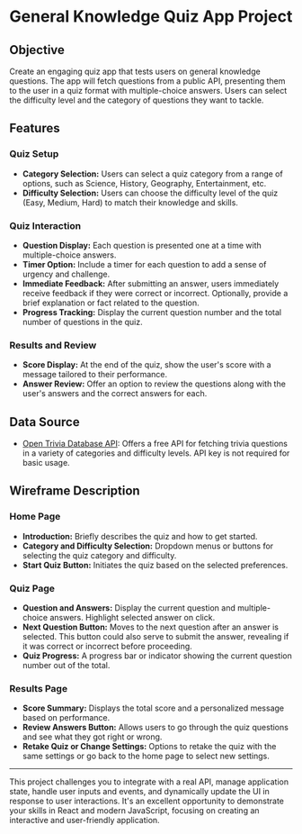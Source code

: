 # General Knowledge Quiz App Project

## Objective
Create an engaging quiz app that tests users on general knowledge questions. The app will fetch questions from a public API, presenting them to the user in a quiz format with multiple-choice answers. Users can select the difficulty level and the category of questions they want to tackle.

## Features

### Quiz Setup
- **Category Selection:** Users can select a quiz category from a range of options, such as Science, History, Geography, Entertainment, etc.
- **Difficulty Selection:** Users can choose the difficulty level of the quiz (Easy, Medium, Hard) to match their knowledge and skills.

### Quiz Interaction
- **Question Display:** Each question is presented one at a time with multiple-choice answers.
- **Timer Option:** Include a timer for each question to add a sense of urgency and challenge.
- **Immediate Feedback:** After submitting an answer, users immediately receive feedback if they were correct or incorrect. Optionally, provide a brief explanation or fact related to the question.
- **Progress Tracking:** Display the current question number and the total number of questions in the quiz.

### Results and Review
- **Score Display:** At the end of the quiz, show the user's score with a message tailored to their performance.
- **Answer Review:** Offer an option to review the questions along with the user's answers and the correct answers for each.

## Data Source
- [Open Trivia Database API](https://opentdb.com/api_config.php): Offers a free API for fetching trivia questions in a variety of categories and difficulty levels. API key is not required for basic usage.

## Wireframe Description

### Home Page
- **Introduction:** Briefly describes the quiz and how to get started.
- **Category and Difficulty Selection:** Dropdown menus or buttons for selecting the quiz category and difficulty.
- **Start Quiz Button:** Initiates the quiz based on the selected preferences.

### Quiz Page
- **Question and Answers:** Display the current question and multiple-choice answers. Highlight selected answer on click.
- **Next Question Button:** Moves to the next question after an answer is selected. This button could also serve to submit the answer, revealing if it was correct or incorrect before proceeding.
- **Quiz Progress:** A progress bar or indicator showing the current question number out of the total.

### Results Page
- **Score Summary:** Displays the total score and a personalized message based on performance.
- **Review Answers Button:** Allows users to go through the quiz questions and see what they got right or wrong.
- **Retake Quiz or Change Settings:** Options to retake the quiz with the same settings or go back to the home page to select new settings.

---

This project challenges you to integrate with a real API, manage application state, handle user inputs and events, and dynamically update the UI in response to user interactions. It's an excellent opportunity to demonstrate your skills in React and modern JavaScript, focusing on creating an interactive and user-friendly application.
